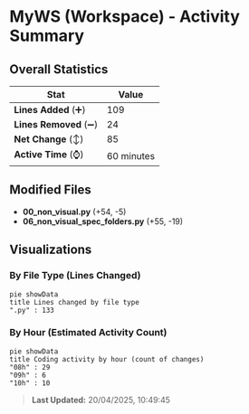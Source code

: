 # MyWS (Workspace) - Activity Summary 

## Overall Statistics

| Stat                   | Value                                                             |
| ---------------------- | ----------------------------------------------------------------- |
| **Lines Added** (➕)   | 109                                          |
| **Lines Removed** (➖) | 24                                        |
| **Net Change** (↕)    | 85                |
| **Active Time** (⌚)   | 60 minutes |


## Modified Files
- **00_non_visual.py** (+54, -5)
- **06_non_visual_spec_folders.py** (+55, -19)

## Visualizations

### By File Type (Lines Changed)

```mermaid
pie showData
title Lines changed by file type
".py" : 133
```

### By Hour (Estimated Activity Count)

```mermaid
pie showData
title Coding activity by hour (count of changes)
"08h" : 29
"09h" : 6
"10h" : 10
```


> **Last Updated:** 20/04/2025, 10:49:45